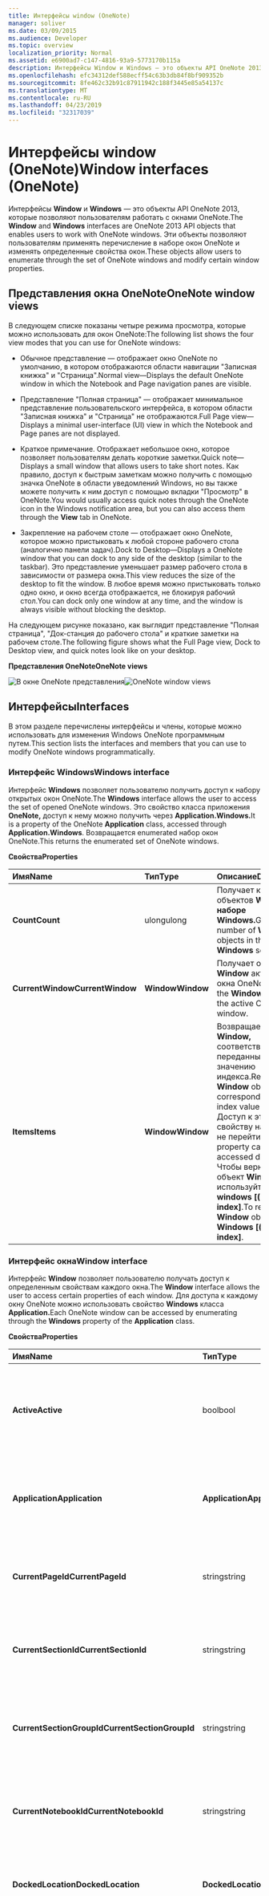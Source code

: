```yaml
---
title: Интерфейсы window (OneNote)
manager: soliver
ms.date: 03/09/2015
ms.audience: Developer
ms.topic: overview
localization_priority: Normal
ms.assetid: e6900ad7-c147-4816-93a9-5773170b115a
description: Интерфейсы Window и Windows — это объекты API OneNote 2013, которые позволяют пользователям работать с окнами OneNote. Эти объекты позволяют пользователям применять перечисление в наборе окон OneNote и изменять определенные свойства окон.
ms.openlocfilehash: efc34312def588ecff54c63b3db84f8bf909352b
ms.sourcegitcommit: 8fe462c32b91c87911942c188f3445e85a54137c
ms.translationtype: MT
ms.contentlocale: ru-RU
ms.lasthandoff: 04/23/2019
ms.locfileid: "32317039"
---
```

# <a name="window-interfaces-onenote"></a><span data-ttu-id="1dae1-104">Интерфейсы window (OneNote)</span><span class="sxs-lookup"><span data-stu-id="1dae1-104">Window interfaces (OneNote)</span></span>

<span data-ttu-id="1dae1-105">Интерфейсы **Window** и **Windows** — это объекты API OneNote 2013, которые позволяют пользователям работать с окнами OneNote.</span><span class="sxs-lookup"><span data-stu-id="1dae1-105">The **Window** and **Windows** interfaces are OneNote 2013 API objects that enables users to work with OneNote windows.</span></span> <span data-ttu-id="1dae1-106">Эти объекты позволяют пользователям применять перечисление в наборе окон OneNote и изменять определенные свойства окон.</span><span class="sxs-lookup"><span data-stu-id="1dae1-106">These objects allow users to enumerate through the set of OneNote windows and modify certain window properties.</span></span> 
  
## <a name="onenote-window-views"></a><span data-ttu-id="1dae1-107">Представления окна OneNote</span><span class="sxs-lookup"><span data-stu-id="1dae1-107">OneNote window views</span></span>

<span data-ttu-id="1dae1-108">В следующем списке показаны четыре режима просмотра, которые можно использовать для окон OneNote:</span><span class="sxs-lookup"><span data-stu-id="1dae1-108">The following list shows the four view modes that you can use for OneNote windows:</span></span> 
  
- <span data-ttu-id="1dae1-109">Обычное представление — отображает окно OneNote по умолчанию, в котором отображаются области навигации "Записная книжка" и "Страница".</span><span class="sxs-lookup"><span data-stu-id="1dae1-109">Normal view—Displays the default OneNote window in which the Notebook and Page navigation panes are visible.</span></span>
    
- <span data-ttu-id="1dae1-110">Представление "Полная страница" — отображает минимальное представление пользовательского интерфейса, в котором области "Записная книжка" и "Страница" не отображаются.</span><span class="sxs-lookup"><span data-stu-id="1dae1-110">Full Page view—Displays a minimal user-interface (UI) view in which the Notebook and Page panes are not displayed.</span></span>
    
- <span data-ttu-id="1dae1-111">Краткое примечание. Отображает небольшое окно, которое позволяет пользователям делать короткие заметки.</span><span class="sxs-lookup"><span data-stu-id="1dae1-111">Quick note—Displays a small window that allows users to take short notes.</span></span> <span data-ttu-id="1dae1-112">Как правило, доступ к быстрым заметкам можно получить с помощью значка  OneNote в области уведомлений Windows, но вы также можете получить к ним доступ с помощью вкладки "Просмотр" в OneNote.</span><span class="sxs-lookup"><span data-stu-id="1dae1-112">You would usually access quick notes through the OneNote icon in the Windows notification area, but you can also access them through the **View** tab in OneNote.</span></span> 
    
- <span data-ttu-id="1dae1-113">Закрепление на рабочем столе — отображает окно OneNote, которое можно пристыковать к любой стороне рабочего стола (аналогично панели задач).</span><span class="sxs-lookup"><span data-stu-id="1dae1-113">Dock to Desktop—Displays a OneNote window that you can dock to any side of the desktop (similar to the taskbar).</span></span> <span data-ttu-id="1dae1-114">Это представление уменьшает размер рабочего стола в зависимости от размера окна.</span><span class="sxs-lookup"><span data-stu-id="1dae1-114">This view reduces the size of the desktop to fit the window.</span></span> <span data-ttu-id="1dae1-115">В любое время можно пристыковать только одно окно, и окно всегда отображается, не блокируя рабочий стол.</span><span class="sxs-lookup"><span data-stu-id="1dae1-115">You can dock only one window at any time, and the window is always visible without blocking the desktop.</span></span> 
    
<span data-ttu-id="1dae1-116">На следующем рисунке показано, как выглядит представление "Полная страница", "Док-станция до рабочего стола" и краткие заметки на рабочем столе.</span><span class="sxs-lookup"><span data-stu-id="1dae1-116">The following figure shows what the Full Page view, Dock to Desktop view, and quick notes look like on your desktop.</span></span>
  
<span data-ttu-id="1dae1-117">**Представления OneNote**</span><span class="sxs-lookup"><span data-stu-id="1dae1-117">**OneNote views**</span></span>

<span data-ttu-id="1dae1-118">![В окне OneNote представления](media/ON15Con_views.jpg "окон OneNote")</span><span class="sxs-lookup"><span data-stu-id="1dae1-118">![OneNote window views](media/ON15Con_views.jpg "OneNote window views")</span></span>
  
## <a name="interfaces"></a><span data-ttu-id="1dae1-119">Интерфейсы</span><span class="sxs-lookup"><span data-stu-id="1dae1-119">Interfaces</span></span>

<span data-ttu-id="1dae1-120">В этом разделе перечислены интерфейсы и члены, которые можно использовать для изменения Windows OneNote программным путем.</span><span class="sxs-lookup"><span data-stu-id="1dae1-120">This section lists the interfaces and members that you can use to modify OneNote windows programmatically.</span></span>
  
### <a name="windows-interface"></a><span data-ttu-id="1dae1-121">Интерфейс Windows</span><span class="sxs-lookup"><span data-stu-id="1dae1-121">Windows interface</span></span>

<span data-ttu-id="1dae1-122">Интерфейс **Windows** позволяет пользователю получить доступ к набору открытых окон OneNote.</span><span class="sxs-lookup"><span data-stu-id="1dae1-122">The **Windows** interface allows the user to access the set of opened OneNote windows.</span></span> <span data-ttu-id="1dae1-123">Это свойство класса приложения **OneNote,** доступ к нему можно получить через **Application.Windows.**</span><span class="sxs-lookup"><span data-stu-id="1dae1-123">It is a property of the OneNote **Application** class, accessed through **Application.Windows**.</span></span> <span data-ttu-id="1dae1-124">Возвращается enumerated набор окон OneNote.</span><span class="sxs-lookup"><span data-stu-id="1dae1-124">This returns the enumerated set of OneNote windows.</span></span> 
  
<span data-ttu-id="1dae1-125">**Свойства**</span><span class="sxs-lookup"><span data-stu-id="1dae1-125">**Properties**</span></span>

|<span data-ttu-id="1dae1-126">**Имя**</span><span class="sxs-lookup"><span data-stu-id="1dae1-126">**Name**</span></span>|<span data-ttu-id="1dae1-127">**Тип**</span><span class="sxs-lookup"><span data-stu-id="1dae1-127">**Type**</span></span>|<span data-ttu-id="1dae1-128">**Описание**</span><span class="sxs-lookup"><span data-stu-id="1dae1-128">**Description**</span></span>|
|:-----|:-----|:-----|
|<span data-ttu-id="1dae1-129">**Count**</span><span class="sxs-lookup"><span data-stu-id="1dae1-129">**Count**</span></span> <br/> |<span data-ttu-id="1dae1-130">ulong</span><span class="sxs-lookup"><span data-stu-id="1dae1-130">ulong</span></span>  <br/> |<span data-ttu-id="1dae1-131">Получает количество объектов **Window** в **наборе Windows.**</span><span class="sxs-lookup"><span data-stu-id="1dae1-131">Gets the number of **Window** objects in the **Windows** set.</span></span>  <br/> |
|<span data-ttu-id="1dae1-132">**CurrentWindow**</span><span class="sxs-lookup"><span data-stu-id="1dae1-132">**CurrentWindow**</span></span> <br/> |<span data-ttu-id="1dae1-133">**Window**</span><span class="sxs-lookup"><span data-stu-id="1dae1-133">**Window**</span></span> <br/> |<span data-ttu-id="1dae1-134">Получает объект **Window** активного окна OneNote.</span><span class="sxs-lookup"><span data-stu-id="1dae1-134">Gets the **Window** object of the active OneNote window.</span></span>  <br/> |
|<span data-ttu-id="1dae1-135">**Items**</span><span class="sxs-lookup"><span data-stu-id="1dae1-135">**Items**</span></span> <br/> |<span data-ttu-id="1dae1-136">**Window**</span><span class="sxs-lookup"><span data-stu-id="1dae1-136">**Window**</span></span> <br/> |<span data-ttu-id="1dae1-137">Возвращает объект **Window,** соответствующий переданным значению индекса.</span><span class="sxs-lookup"><span data-stu-id="1dae1-137">Returns the **Window** object that corresponds to the index value passed.</span></span> <span data-ttu-id="1dae1-138">Доступ к этому свойству напрямую не перейти.</span><span class="sxs-lookup"><span data-stu-id="1dae1-138">This property cannot be accessed directly.</span></span> <span data-ttu-id="1dae1-139">Чтобы вернуть объект **Window,** используйте **windows [(uint) index]**.</span><span class="sxs-lookup"><span data-stu-id="1dae1-139">To return a **Window** object, use **Windows [(uint) index]**.</span></span>  <br/> |
   
### <a name="window-interface"></a><span data-ttu-id="1dae1-140">Интерфейс окна</span><span class="sxs-lookup"><span data-stu-id="1dae1-140">Window interface</span></span>

<span data-ttu-id="1dae1-141">Интерфейс **Window** позволяет пользователю получать доступ к определенным свойствам каждого окна.</span><span class="sxs-lookup"><span data-stu-id="1dae1-141">The **Window** interface allows the user to access certain properties of each window.</span></span> <span data-ttu-id="1dae1-142">Для доступа к каждому окну OneNote можно использовать свойство **Windows** класса **Application.**</span><span class="sxs-lookup"><span data-stu-id="1dae1-142">Each OneNote window can be accessed by enumerating through the **Windows** property of the **Application** class.</span></span> 
  
<span data-ttu-id="1dae1-143">**Свойства**</span><span class="sxs-lookup"><span data-stu-id="1dae1-143">**Properties**</span></span>

|<span data-ttu-id="1dae1-144">**Имя**</span><span class="sxs-lookup"><span data-stu-id="1dae1-144">**Name**</span></span>|<span data-ttu-id="1dae1-145">**Тип**</span><span class="sxs-lookup"><span data-stu-id="1dae1-145">**Type**</span></span>|<span data-ttu-id="1dae1-146">**Описание**</span><span class="sxs-lookup"><span data-stu-id="1dae1-146">**Description**</span></span>|
|:-----|:-----|:-----|
|<span data-ttu-id="1dae1-147">**Active**</span><span class="sxs-lookup"><span data-stu-id="1dae1-147">**Active**</span></span> <br/> |<span data-ttu-id="1dae1-148">bool</span><span class="sxs-lookup"><span data-stu-id="1dae1-148">bool</span></span>  <br/> |<span data-ttu-id="1dae1-149">Получает или задает значение, которое указывает, является ли окно активным окном OneNote.</span><span class="sxs-lookup"><span data-stu-id="1dae1-149">Gets or sets a value that indicates whether the window is the active OneNote window.</span></span>  <br/> |
|<span data-ttu-id="1dae1-150">**Application**</span><span class="sxs-lookup"><span data-stu-id="1dae1-150">**Application**</span></span> <br/> |<span data-ttu-id="1dae1-151">**Application**</span><span class="sxs-lookup"><span data-stu-id="1dae1-151">**Application**</span></span> <br/> |<span data-ttu-id="1dae1-152">Получает объект приложения  OneNote, связанный с окном.</span><span class="sxs-lookup"><span data-stu-id="1dae1-152">Gets the OneNote **Application** object that is associated with the window.</span></span>  <br/> |
|<span data-ttu-id="1dae1-153">**CurrentPageId**</span><span class="sxs-lookup"><span data-stu-id="1dae1-153">**CurrentPageId**</span></span> <br/> |<span data-ttu-id="1dae1-154">string</span><span class="sxs-lookup"><span data-stu-id="1dae1-154">string</span></span>  <br/> |<span data-ttu-id="1dae1-155">Получает ИД объекта активной страницы OneNote окна.</span><span class="sxs-lookup"><span data-stu-id="1dae1-155">Gets the object ID of the active OneNote page of the window.</span></span>  <br/> |
|<span data-ttu-id="1dae1-156">**CurrentSectionId**</span><span class="sxs-lookup"><span data-stu-id="1dae1-156">**CurrentSectionId**</span></span> <br/> |<span data-ttu-id="1dae1-157">string</span><span class="sxs-lookup"><span data-stu-id="1dae1-157">string</span></span>  <br/> |<span data-ttu-id="1dae1-158">Получает ИД объекта активного раздела OneNote окна.</span><span class="sxs-lookup"><span data-stu-id="1dae1-158">Gets the object ID of the active OneNote section of the window.</span></span>  <br/> |
|<span data-ttu-id="1dae1-159">**CurrentSectionGroupId**</span><span class="sxs-lookup"><span data-stu-id="1dae1-159">**CurrentSectionGroupId**</span></span> <br/> |<span data-ttu-id="1dae1-160">string</span><span class="sxs-lookup"><span data-stu-id="1dae1-160">string</span></span>  <br/> |<span data-ttu-id="1dae1-161">Получает ИД объекта активной группы разделов OneNote окна.</span><span class="sxs-lookup"><span data-stu-id="1dae1-161">Gets the object ID of the active OneNote section group of the window.</span></span>  <br/> |
|<span data-ttu-id="1dae1-162">**CurrentNotebookId**</span><span class="sxs-lookup"><span data-stu-id="1dae1-162">**CurrentNotebookId**</span></span> <br/> |<span data-ttu-id="1dae1-163">string</span><span class="sxs-lookup"><span data-stu-id="1dae1-163">string</span></span>  <br/> |<span data-ttu-id="1dae1-164">Получает ИД объекта активной записной книжки OneNote окна.</span><span class="sxs-lookup"><span data-stu-id="1dae1-164">Gets the object ID of the active OneNote notebook of the window.</span></span>  <br/> |
|<span data-ttu-id="1dae1-165">**DockedLocation**</span><span class="sxs-lookup"><span data-stu-id="1dae1-165">**DockedLocation**</span></span> <br/> |<span data-ttu-id="1dae1-166">**DockedLocation**</span><span class="sxs-lookup"><span data-stu-id="1dae1-166">**DockedLocation**</span></span> <br/> |<span data-ttu-id="1dae1-167">Получает или задает закрепленное расположение окна OneNote.</span><span class="sxs-lookup"><span data-stu-id="1dae1-167">Gets or sets the docked location of the OneNote window.</span></span>  <br/> |
|<span data-ttu-id="1dae1-168">**FullPageView**</span><span class="sxs-lookup"><span data-stu-id="1dae1-168">**FullPageView**</span></span> <br/> |<span data-ttu-id="1dae1-169">bool</span><span class="sxs-lookup"><span data-stu-id="1dae1-169">bool</span></span>  <br/> |<span data-ttu-id="1dae1-170">Получает или задает значение, которое указывает, находится ли окно в представлении "Полная страница" (минимальное представление пользовательского интерфейса).</span><span class="sxs-lookup"><span data-stu-id="1dae1-170">Gets or sets a value that indicates whether the window is in Full Page view (minimal UI view).</span></span>  <br/> |
|<span data-ttu-id="1dae1-171">**SideNote**</span><span class="sxs-lookup"><span data-stu-id="1dae1-171">**SideNote**</span></span> <br/> |<span data-ttu-id="1dae1-172">bool</span><span class="sxs-lookup"><span data-stu-id="1dae1-172">bool</span></span>  <br/> |<span data-ttu-id="1dae1-173">Получает или задает значение, которое указывает, является ли окно окном с кратким примечанием.</span><span class="sxs-lookup"><span data-stu-id="1dae1-173">Gets or sets a value that indicates whether the window is a quick note window.</span></span>  <br/> |
|<span data-ttu-id="1dae1-174">**WindowHandle**</span><span class="sxs-lookup"><span data-stu-id="1dae1-174">**WindowHandle**</span></span> <br/> |<span data-ttu-id="1dae1-175">ulong</span><span class="sxs-lookup"><span data-stu-id="1dae1-175">ulong</span></span>  <br/> |<span data-ttu-id="1dae1-176">Получает ИД работки окна OneNote.</span><span class="sxs-lookup"><span data-stu-id="1dae1-176">Gets the handle ID of the OneNote window.</span></span>  <br/> |
   
<span data-ttu-id="1dae1-177">**Методы**</span><span class="sxs-lookup"><span data-stu-id="1dae1-177">**Methods**</span></span>
  
<span data-ttu-id="1dae1-178">Для навигации по указанным объектам в окне OneNote или по указанным URL-адресам можно использовать следующие методы интерфейса **Window.**</span><span class="sxs-lookup"><span data-stu-id="1dae1-178">You can use the following methods of the **Window** interface to navigate to specified objects in the OneNote window or to specified URLs.</span></span> 
  
<span data-ttu-id="1dae1-179">**NavigateTo**</span><span class="sxs-lookup"><span data-stu-id="1dae1-179">**NavigateTo**</span></span>

|||
|:-----|:-----|
|<span data-ttu-id="1dae1-180">**Описание**</span><span class="sxs-lookup"><span data-stu-id="1dae1-180">**Description**</span></span> <br/> |<span data-ttu-id="1dae1-181">Переход к указанному объекту в окне OneNote.</span><span class="sxs-lookup"><span data-stu-id="1dae1-181">Navigates to the specified object in the OneNote window.</span></span> <span data-ttu-id="1dae1-182">Например, можно перейти к разделам, страницам и элементам структур на страницах.</span><span class="sxs-lookup"><span data-stu-id="1dae1-182">For example, you can navigate to sections, pages, and outline elements within pages.</span></span>  <br/> |
|<span data-ttu-id="1dae1-183">**Синтаксис**</span><span class="sxs-lookup"><span data-stu-id="1dae1-183">**Syntax**</span></span> <br/> | <span data-ttu-id="1dae1-184">`HRESULT NavigateTo(`           ` [in]BSTR bstrHierarchyObjectID, `           ` [in]BSTR bstrObjectID); `</span><span class="sxs-lookup"><span data-stu-id="1dae1-184">`HRESULT NavigateTo(`           ` [in]BSTR bstrHierarchyObjectID, `           ` [in]BSTR bstrObjectID); `</span></span> <br/> |
|<span data-ttu-id="1dae1-185">**Параметры**</span><span class="sxs-lookup"><span data-stu-id="1dae1-185">**Parameters**</span></span> <br/> | <span data-ttu-id="1dae1-186">_bstrHierarchyObjectID_— ид иерархии OneNote объекта, к который нужно перейти.</span><span class="sxs-lookup"><span data-stu-id="1dae1-186">_bstrHierarchyObjectID_—The hierarchy OneNote ID of the object you want to navigate to.</span></span> <span data-ttu-id="1dae1-187">ИД объекта может ссылаться на записную книжку, раздел, группу разделов или страницу OneNote.</span><span class="sxs-lookup"><span data-stu-id="1dae1-187">The object ID can reference a OneNote notebook, section, section group, or page.</span></span>  <br/>  <span data-ttu-id="1dae1-188">_bstrObjectID_— ИД OneNote конкретного объекта для перемещения на страницу OneNote.</span><span class="sxs-lookup"><span data-stu-id="1dae1-188">_bstrObjectID_—The OneNote ID of the specific object to navigate to within a OneNote page.</span></span> <span data-ttu-id="1dae1-189">Если пользователь не хочет переходить к определенному объекту на странице, этому параметру задано null.</span><span class="sxs-lookup"><span data-stu-id="1dae1-189">If the user does not want to navigate to a specific object on a page, this parameter is set to null.</span></span>  <br/> |
   
<span data-ttu-id="1dae1-190">**NavigateToUrl**</span><span class="sxs-lookup"><span data-stu-id="1dae1-190">**NavigateToUrl**</span></span>

|||
|:-----|:-----|
|<span data-ttu-id="1dae1-191">**Описание**</span><span class="sxs-lookup"><span data-stu-id="1dae1-191">**Description**</span></span> <br/> |<span data-ttu-id="1dae1-192">Если передана ссылка OneNote (onenote://), откроется окно OneNote для соответствующего расположения в OneNote.</span><span class="sxs-lookup"><span data-stu-id="1dae1-192">If passed a OneNote link (onenote://), opens the OneNote window to the corresponding location in OneNote.</span></span> <span data-ttu-id="1dae1-193">Однако если ссылка является внешней ссылкой, например https:// или file://, появится диалоговое окно безопасности.</span><span class="sxs-lookup"><span data-stu-id="1dae1-193">However, if the link is an external link, such as https:// or file://, a security dialog box will appear.</span></span> <span data-ttu-id="1dae1-194">После этого OneNote пытается открыть ссылку, и возвращается ошибка HResult.hrObjectDoesNotExist.</span><span class="sxs-lookup"><span data-stu-id="1dae1-194">Upon dismissal, OneNote attempts to open up the link and an HResult.hrObjectDoesNotExist error is returned.</span></span>  <br/> |
|<span data-ttu-id="1dae1-195">**Синтаксис**</span><span class="sxs-lookup"><span data-stu-id="1dae1-195">**Syntax**</span></span> <br/> | <span data-ttu-id="1dae1-196">`HRESULT NavigateToUrl (`           ` [in]BSTR bstrUrl); `</span><span class="sxs-lookup"><span data-stu-id="1dae1-196">`HRESULT NavigateToUrl (`           ` [in]BSTR bstrUrl); `</span></span> <br/> |
|<span data-ttu-id="1dae1-197">**Параметры**</span><span class="sxs-lookup"><span data-stu-id="1dae1-197">**Parameters**</span></span> <br/> | <span data-ttu-id="1dae1-198">_bstrUrl_— URL-адрес для навигации.</span><span class="sxs-lookup"><span data-stu-id="1dae1-198">_bstrUrl_—The URL to navigate to.</span></span>  <br/> |
   
<span data-ttu-id="1dae1-199">**SetDockedLocation**</span><span class="sxs-lookup"><span data-stu-id="1dae1-199">**SetDockedLocation**</span></span>

|||
|:-----|:-----|
|<span data-ttu-id="1dae1-200">**Описание**</span><span class="sxs-lookup"><span data-stu-id="1dae1-200">**Description**</span></span> <br/> |<span data-ttu-id="1dae1-201">Пристыковка окна к расположению, указанному **dockLocation** и монитором **в ptMonitor.**</span><span class="sxs-lookup"><span data-stu-id="1dae1-201">Docks the window to the location specified by **dockLocation** and the monitor at **ptMonitor**.</span></span>  <br/> |
|<span data-ttu-id="1dae1-202">**Синтаксис**</span><span class="sxs-lookup"><span data-stu-id="1dae1-202">**Syntax**</span></span> <br/> | <span data-ttu-id="1dae1-203">`HRESULT SetDockedLocation`(           `[in] DockLocation dockLocation,`           `[in] POINT ptMonitor);`</span><span class="sxs-lookup"><span data-stu-id="1dae1-203">`HRESULT SetDockedLocation`(           `[in] DockLocation dockLocation,`           `[in] POINT ptMonitor);`</span></span> <br/> |
|<span data-ttu-id="1dae1-204">**Параметры**</span><span class="sxs-lookup"><span data-stu-id="1dae1-204">**Parameters**</span></span> <br/> | <span data-ttu-id="1dae1-205">_dockLocation_ — указывает закрепленное расположение окна OneNote 2013.</span><span class="sxs-lookup"><span data-stu-id="1dae1-205">_dockLocation_ - Indicates the docked location of a OneNote 2013 window.</span></span>  <br/>  <span data-ttu-id="1dae1-206">_ptMonitor_ ( Необязательный) — указывает в координатах x,y, на которые следует пристыковать окно.</span><span class="sxs-lookup"><span data-stu-id="1dae1-206">_ptMonitor_ - (Optional) Indicates in x,y co-ordinates which monitor the window should be docked to.</span></span>  <br/> |
   
## <a name="example"></a><span data-ttu-id="1dae1-207">Пример</span><span class="sxs-lookup"><span data-stu-id="1dae1-207">Example</span></span>

<span data-ttu-id="1dae1-208">Следующий код проходит через окна OneNote, чтобы найти закрепленное окно.</span><span class="sxs-lookup"><span data-stu-id="1dae1-208">The following code iterates through the OneNote windows to find a docked window.</span></span> <span data-ttu-id="1dae1-209">Если закрепленное окно не существует, пример пристыковит активное окно.</span><span class="sxs-lookup"><span data-stu-id="1dae1-209">If no docked window exists, the example docks the active window.</span></span> <span data-ttu-id="1dae1-210">Если активного окна нет, код создает новое закрепленное окно.</span><span class="sxs-lookup"><span data-stu-id="1dae1-210">If no active window exists, the code creates a new docked window.</span></span>
  
```cs
using System;
using System.Diagnostics;
using Microsoft.Office.Interop.OneNote;
namespace SampleWND
{
    class DockOneNoteWindow
    {
        static void Main(string[] args)
        {
            Microsoft.Office.Interop.OneNote.Application app = new Microsoft.Office.Interop.OneNote.Application();
            // Search through all OneNote windows for a docked window and activate it.
            bool foundDockedWND = false;
            for (int i = 0; i < app.Windows.Count; i++)
            {
                if (app.Windows[(uint) i].DockedLocation != DockLocation.dlNone)
                {
                    foundDockedWND = true;
                    app.Windows[(uint) i].Active = true;
                }
            }
            
            // If no docked window exists, dock the active window.
            if (!foundDockedWND && (app.Windows.Count > 0))
                app.Windows.CurrentWindow.DockedLocation = DockLocation.dlDefault;
            // If no active window exists, create a new docked window.
            if (app.Windows.Count < 1)
            {
                Process oneProc = new Process();
                oneProc.StartInfo.FileName = "onenote.exe";
                oneProc.StartInfo.Arguments = "/docked";
                oneProc.Start();
            }
        }
    }
}

```

## <a name="see-also"></a><span data-ttu-id="1dae1-211">См. также</span><span class="sxs-lookup"><span data-stu-id="1dae1-211">See also</span></span>

- [<span data-ttu-id="1dae1-212">Справочник разработчика для OneNote</span><span class="sxs-lookup"><span data-stu-id="1dae1-212">OneNote developer reference</span></span>](onenote-developer-reference.md)

